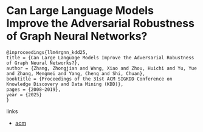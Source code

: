 # Can Large Language Models Improve the Adversarial Robustness of Graph Neural Networks?

```
@inproceedings{llm4rgnn_kdd25,
title = {Can Large Language Models Improve the Adversarial Robustness of Graph Neural Networks?},
author = {Zhang, Zhongjian and Wang, Xiao and Zhou, Huichi and Yu, Yue and Zhang, Mengmei and Yang, Cheng and Shi, Chuan},
booktitle = {Proceedings of the 31st ACM SIGKDD Conference on Knowledge Discovery and Data Mining (KDD)},
pages = {2008–2019},
year = {2025}
}
```

links
- [acm](https://dl.acm.org/doi/10.1145/3690624.3709256)

